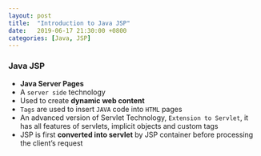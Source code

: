 ```yaml
---
layout: post
title:  "Introduction to Java JSP"
date:   2019-06-17 21:30:00 +0800
categories: [Java, JSP]
---
```

### Java JSP
- **Java Server Pages**
- A `server side` technology
- Used to create **dynamic web content**
- `Tags` are used to insert `JAVA` code into `HTML` pages
-  An advanced version of Servlet Technology, `Extension to Servlet`, it has all features of servlets, implicit objects and custom tags
- JSP is first **converted into servlet** by JSP container before processing the client’s request



